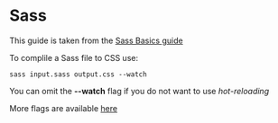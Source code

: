 # Sass

This guide is taken from the [Sass Basics guide](https://sass-lang.com/guide)

To complile a Sass file to CSS use:

```
sass input.sass output.css --watch
```

You can omit the **--watch** flag if you do not want to use *hot-reloading*

More flags are available [here](https://sass-lang.com/documentation/cli/dart-sass)